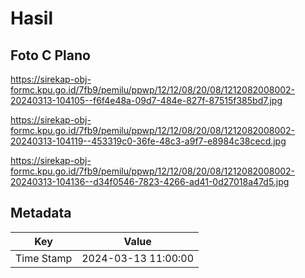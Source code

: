 # Hasil

## Foto C Plano

https://sirekap-obj-formc.kpu.go.id/7fb9/pemilu/ppwp/12/12/08/20/08/1212082008002-20240313-104105--f6f4e48a-09d7-484e-827f-87515f385bd7.jpg

https://sirekap-obj-formc.kpu.go.id/7fb9/pemilu/ppwp/12/12/08/20/08/1212082008002-20240313-104119--453319c0-36fe-48c3-a9f7-e8984c38cecd.jpg

https://sirekap-obj-formc.kpu.go.id/7fb9/pemilu/ppwp/12/12/08/20/08/1212082008002-20240313-104136--d34f0546-7823-4266-ad41-0d27018a47d5.jpg


## Metadata

| Key        | Value               |
| ---------- | ------------------- |
| Time Stamp | 2024-03-13 11:00:00 |



